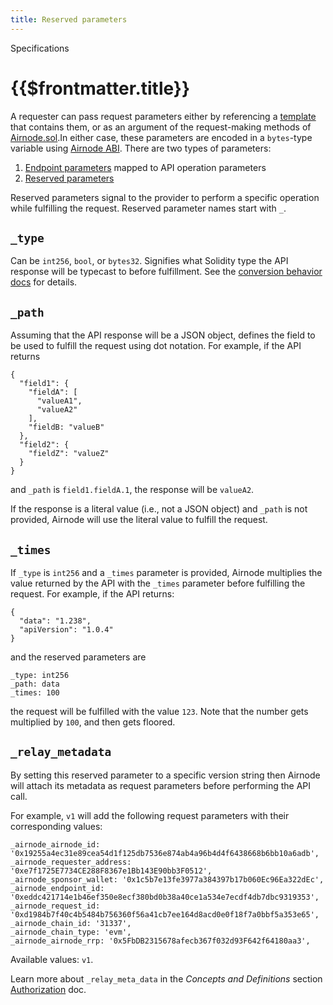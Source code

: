```yaml
---
title: Reserved parameters
---
```

<TitleSpan>Specifications</TitleSpan>
# {{$frontmatter.title}}

<TocHeader /> <TOC class="table-of-contents" :include-level="[2,3]" />

A requester can pass request parameters either by referencing a [template](../concepts/template.md) that contains them,
or as an argument of the request-making methods of [Airnode.sol](../concepts/general-structure.md#airnoderrp-sol).In
either case, these parameters are encoded in a `bytes`-type variable using [Airnode ABI](airnode-abi-specifications.md).
There are two types of parameters:

1. [Endpoint parameters](ois.md#_5-5-parameters) mapped to API operation parameters
2. [Reserved parameters](ois.md#_5-4-reservedparameters)

Reserved parameters signal to the provider to perform a specific operation while fulfilling the request. Reserved
parameter names start with `_`.

## `_type`

Can be `int256`, `bool`, or `bytes32`. Signifies what Solidity type the API response will be typecast to before
fulfillment. See the [conversion behavior
docs](https://github.com/api3dao/airnode/tree/pre-alpha/packages/adapter#conversion-behaviour) for details.

## `_path`

Assuming that the API response will be a JSON object, defines the field to be used to fulfill the request using dot
notation. For example, if the API returns
```
{
  "field1": {
    "fieldA": [
      "valueA1",
      "valueA2"
    ],
    "fieldB: "valueB"
  },
  "field2": {
    "fieldZ": "valueZ"
  }
}
```
and `_path` is `field1.fieldA.1`, the response will be `valueA2`.

If the response is a literal value (i.e., not a JSON object) and `_path` is not provided, Airnode will use the literal
value to fulfill the request.

## `_times`

If `_type` is `int256` and a `_times` parameter is provided, Airnode multiplies the value returned by the API with the
`_times` parameter before fulfilling the request. For example, if the API returns:

```
{
  "data": "1.238",
  "apiVersion": "1.0.4"
}
```
and the reserved parameters are

```
_type: int256
_path: data
_times: 100
```

the request will be fulfilled with the value `123`. Note that the number gets multiplied by `100`, and then gets
floored.

## `_relay_metadata`

By setting this reserved parameter to a specific version string then Airnode will attach its metadata as request
parameters before performing the API call.

For example, `v1` will add the following request parameters with their corresponding values:

```
_airnode_airnode_id: '0x19255a4ec31e89cea54d1f125db7536e874ab4a96b4d4f6438668b6bb10a6adb',
_airnode_requester_address: '0xe7f1725E7734CE288F8367e1Bb143E90bb3F0512',
_airnode_sponsor_wallet: '0x1c5b7e13fe3977a384397b17b060Ec96Ea322dEc',
_airnode_endpoint_id: '0xeddc421714e1b46ef350e8ecf380bd0b38a40ce1a534e7ecdf4db7dbc9319353',
_airnode_request_id: '0xd1984b7f40c4b5484b756360f56a41cb7ee164d8acd0e0f18f7a0bbf5a353e65',
_airnode_chain_id: '31337',
_airnode_chain_type: 'evm',
_airnode_airnode_rrp: '0x5FbDB2315678afecb367f032d93F642f64180aa3',
```
Available values: `v1`.

Learn more about `_relay_meta_data` in the _Concepts and Definitions_ section
[Authorization](../../concepts/authorization.md) doc.
